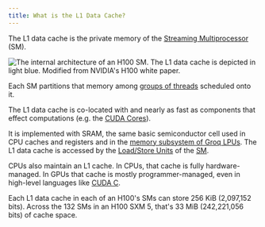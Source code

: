 ```yaml
---
title: What is the L1 Data Cache?
---
```


The L1 data cache is the private memory of the
[Streaming Multiprocessor](/gpu-glossary/device-hardware/streaming-multiprocessor)
(SM).

![The internal architecture of an H100 SM. The L1 data cache is depicted in light blue. Modified from NVIDIA's [H100 white paper](https://resources.nvidia.com/en-us-tensor-core).](themed-image://gh100-sm.svg)

Each SM partitions that memory among
[groups of threads](/gpu-glossary/device-software/thread-block) scheduled onto
it.

The L1 data cache is co-located with and nearly as fast as components that
effect computations (e.g. the
[CUDA Cores](/gpu-glossary/device-hardware/cuda-core)).

It is implemented with SRAM, the same basic semiconductor cell used in CPU
caches and registers and in the
[memory subsystem of Groq LPUs](https://groq.com/wp-content/uploads/2023/05/GroqISCAPaper2022_ASoftwareDefinedTensorStreamingMultiprocessorForLargeScaleMachineLearning-1.pdf).
The L1 data cache is accessed by the
[Load/Store Units](/gpu-glossary/device-hardware/load-store-unit) of the
[SM](/gpu-glossary/device-hardware/streaming-multiprocessor).

CPUs also maintain an L1 cache. In CPUs, that cache is fully hardware-managed.
In GPUs that cache is mostly programmer-managed, even in high-level languages
like [CUDA C](/gpu-glossary/host-software/cuda-c).

Each L1 data cache in each of an H100's SMs can store 256 KiB (2,097,152 bits).
Across the 132 SMs in an H100 SXM 5, that's 33 MiB (242,221,056 bits) of cache
space.
